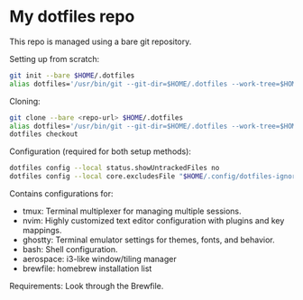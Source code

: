 # My dotfiles repo

This repo is managed using a bare git repository.

Setting up from scratch:
```bash
git init --bare $HOME/.dotfiles
alias dotfiles='/usr/bin/git --git-dir=$HOME/.dotfiles --work-tree=$HOME'
```

Cloning:
```bash
git clone --bare <repo-url> $HOME/.dotfiles
alias dotfiles='/usr/bin/git --git-dir=$HOME/.dotfiles --work-tree=$HOME'
dotfiles checkout
```

Configuration (required for both setup methods):
```bash
dotfiles config --local status.showUntrackedFiles no
dotfiles config --local core.excludesFile "$HOME/.config/dotfiles-ignore"
```


Contains configurations for:
- tmux: Terminal multiplexer for managing multiple sessions.
- nvim: Highly customized text editor configuration with plugins and key mappings.
- ghostty: Terminal emulator settings for themes, fonts, and behavior.
- bash: Shell configuration.
- aerospace: i3-like window/tiling manager
- brewfile: homebrew installation list 

Requirements:
Look through the Brewfile.
